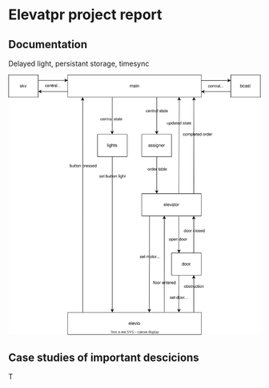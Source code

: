# Elevatpr project report
## Documentation
Delayed light, persistant storage, timesync


![Communication diagram](communication_diagram.drawio.svg)

## Case studies of important descicions

T
